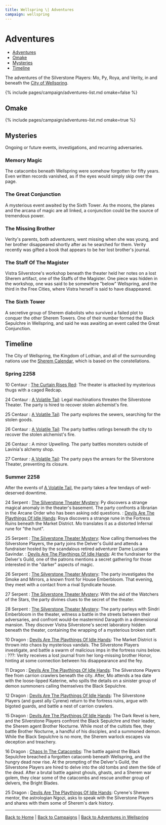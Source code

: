 ```yaml
---
title: Wellspring \| Adventures
campaign: wellspring
---
```


# Adventures

- [Adventures](#adventures)
- [Omake](#omake)
- [Mysteries](#mysteries)
- [Timeline](#timeline)

The adventures of the Silverstone Players: Mo, Py, Roya, and Verity, in and beneath the [City of Wellspring]({{site.baseurl}}/campaigns/wellspring/setting).

{% include pages/campaign/adventures-list.md omake=false %}

## Omake

{% include pages/campaign/adventures-list.md omake=true %}

## Mysteries

Ongoing or future events, investigations, and recurring adversaries.

### Memory Magic

The catacombs beneath Wellspring were somehow forgotten for fifty years. Even written records vanished, as if the eyes would simply skip over the page.

### The Great Conjunction

A mysterious event awaited by the Sixth Tower. As the moons, the planes and the arcana of magic are all linked, a conjunction could be the source of tremendous power.

### The Missing Brother

Verity's parents, both adventurers, went missing when she was young, and her brother disappeared shortly after as he searched for them. Verity recently was gifted a book that appears to be her lost brother's journal.

### The Staff Of The Magister

Vistra Silverstone's workshop beneath the theater held her notes on a lost Sherem artifact, one of the Staffs of the Magister. One piece was hidden in the workshop, one was said to be somewhere "below" Wellspring, and the third in the Free Cities, where Vistra herself is said to have disappeared.

### The Sixth Tower

A secretive group of Sherem diabolists who survived a failed plot to conquer the other Sherem Towers. One of their number formed the Black Sepulchre in Wellspring, and said he was awaiting an event called the Great Conjunction.

## Timeline

The City of Wellspring, the Kingdom of Lothian, and all of the surrounding nations use the [Sherem Calendar]({{site.baseurl}}/campaigns/wellspring/setting/daily-life#calendar), which is based on the constellations.

### Spring 2258

10 Centaur
: [The Curtain Rises Red](./the-curtain-rises-red): The theater is attacked by mysterious thugs with a caged Redcap.

24 Centaur
: [A Volatile Tail](./a-volatile-tail): Legal machinations threaten the Silverstone Theater. The party is hired to recover stolen alchemist's fire.

25 Centaur
: [A Volatile Tail](./a-volatile-tail): The party explores the sewers, searching for the stolen goods.

26 Centaur
: [A Volatile Tail](./a-volatile-tail): The party battles ratlings beneath the city to recover the stolen alchemist's fire.

26 Centaur
: A minor Upwelling. The party battles monsters outside of Lavinia's alchemy shop.

27 Centaur
: [A Volatile Tail](./a-volatile-tail): The party pays the arrears for the Silverstone Theater, preventing its closure.

### Summer 2258

After the events of [A Volatile Tail](./a-volatile-tail), the party takes a few tendays of well-deserved downtime.

24 Serpent
: [The Silverstone Theater Mystery](./the-silverstone-theater-mystery): Py discovers a strange magical anomaly in the theater's basement. The party confronts a librarian in the Arcane Order who has been asking odd questions.
: [Devils Are The Playthings Of Idle Hands](./devils-playthings): Roya discovers a strange rune in the Fortress Ruins beneath the Market District. Mo translates it as a distorted Infernal rune for "the hunt".

25 Serpent
: [The Silverstone Theater Mystery](./the-silverstone-theater-mystery): Now calling themselves the Silverstone Players, the party joins the Delver's Guild and attends a fundraiser hosted by the scandalous retired adventurer Dame Luciana Savindar.
: [Devils Are The Playthings Of Idle Hands](./devils-playthings): At the fundraiser for the Delver's Guild, one of the patrons mentions a secret gathering for those interested in the "darker" aspects of magic.

26 Serpent
: [The Silverstone Theater Mystery](./the-silverstone-theater-mystery): The party investigates the Smoke and Mirrors, a known front for House Emberbloom. That evening, they meet with a contact from a rival Syndicate house.

27 Serpent
: [The Silverstone Theater Mystery](./the-silverstone-theater-mystery): With the aid of the Watchers of the Stars, the party divines clues to the secret of the theater.

28 Serpent
: [The Silverstone Theater Mystery](./the-silverstone-theater-mystery): The party parleys with Sindri Emberbloom in the theater, witness a battle in the streets between their adversaries, and confront would-be mastermind Daragoth in a dimensional mansion. They discover Vistra Silverstone's secret laboratory hidden beneath the theater, containing the wrapping of a mysterious broken staff.

10 Dragon
: [Devils Are The Playthings Of Idle Hands](./devils-playthings): The Market District is thrown into chaos by mysterious vandals. The Silverstone Players investigate, and battle a swarm of malicious imps in the fortress ruins below.
: ???: Verity receives a lost journal from her long-missing brother Honor, hinting at some connection between his disappearance and the fey.

11 Dragon
: [Devils Are The Playthings Of Idle Hands](./devils-playthings): The Silverstone Players flee from carrion crawlers beneath the city. After, Mo attends a tea date with the loose-lipped Katerine, who spills the details on a sinister group of demon summoners calling themselves the Black Sepulchre.

12 Dragon
: [Devils Are The Playthings Of Idle Hands](./devils-playthings): The Silverstone Players (and guest ally Cyrene) return to the fortress ruins, argue with bigoted guards, and battle a nest of carrion crawlers.

15 Dragon
: [Devils Are The Playthings Of Idle Hands](./devils-playthings): The Dark Revel is here, and the Silverstone Players confront the Black Sepulchre and their leader, the Sherem agent Brother Nocturne. While most of the cultists flee, they battle Brother Nocturne, a handful of his disciples, and a summoned demon. While the Black Sepulchre is no more, the Sherem warlock escapes via deception and treachery.

16 Dragon
: [Chaos In The Catacombs](./chaos-catacombs): The battle against the Black Sepulchre breached a forgotten catacomb beneath Wellspring, and the hungry dead now rise. At the prompting of the Delver's Guild, the Silverstone Players are hired to delve into the old tombs and stem the tide of the dead. After a brutal battle against ghouls, ghasts, and a Sherem war golem, they clear some of the catacombs and rescue another group of delvers, the Bright Blades.

25 Dragon
: [Devils Are The Playthings Of Idle Hands](./devils-playthings): Cyrene's Sherem mentor, the astrologian Ngozi, asks to speak with the Silverstone Players and shares with them some of Sherem's dark history.

---

[Back to Home]({{site.baseurl}}/)
|
[Back to Campaigns]({{site.baseurl}}/campaigns)
|
[Back to Adventures in Wellspring]({{site.baseurl}}/campaigns/wellspring)
